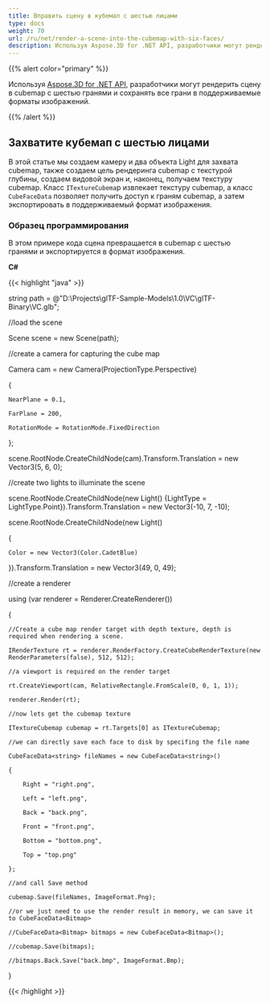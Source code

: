 ```yaml
---
title: Вправить сцену в кубемап с шестью лицами
type: docs
weight: 70
url: /ru/net/render-a-scene-into-the-cubemap-with-six-faces/
description: Используя Aspose.3D for .NET API, разработчики могут рендерить сцену в cubemap с шестью гранями и сохранять все грани в поддерживаемых форматах изображений.
---
```

{{% alert color="primary" %}}

Используя [Aspose.3D for .NET API](https://products.aspose.com/3d/net/), разработчики могут рендерить сцену в cubemap с шестью гранями и сохранять все грани в поддерживаемые форматы изображений.

{{% /alert %}}
##  **Захватите кубемап с шестью лицами**
В этой статье мы создаем камеру и два объекта Light для захвата cubemap, также создаем цель рендеринга cubemap с текстурой глубины, создаем видовой экран и, наконец, получаем текстуру cubemap. Класс `ITextureCubema`p извлекает текстуру cubemap, а класс `CubeFaceData` позволяет получить доступ к граням cubemap, а затем экспортировать в поддерживаемый формат изображения.
###  **Образец программирования**
В этом примере кода сцена превращается в cubemap с шестью гранями и экспортируется в формат изображения.

**C#**

{{< highlight "java" >}}

 string path = @"D:\Projects\glTF-Sample-Models\1.0\VC\glTF-Binary\VC.glb";

//load the scene

Scene scene = new Scene(path);

//create a camera for capturing the cube map

Camera cam = new Camera(ProjectionType.Perspective)

{

    NearPlane = 0.1,

    FarPlane = 200,

    RotationMode = RotationMode.FixedDirection

};

scene.RootNode.CreateChildNode(cam).Transform.Translation = new Vector3(5, 6, 0);

//create two lights to illuminate the scene

scene.RootNode.CreateChildNode(new Light() {LightType = LightType.Point}).Transform.Translation = new Vector3(-10, 7, -10);

scene.RootNode.CreateChildNode(new Light()

{

    Color = new Vector3(Color.CadetBlue)

}).Transform.Translation = new Vector3(49, 0, 49);



//create a renderer

using (var renderer = Renderer.CreateRenderer())

{

    //Create a cube map render target with depth texture, depth is required when rendering a scene.

    IRenderTexture rt = renderer.RenderFactory.CreateCubeRenderTexture(new RenderParameters(false), 512, 512);

    //a viewport is required on the render target

    rt.CreateViewport(cam, RelativeRectangle.FromScale(0, 0, 1, 1));

    renderer.Render(rt);

    //now lets get the cubemap texture

    ITextureCubemap cubemap = rt.Targets[0] as ITextureCubemap;

    //we can directly save each face to disk by specifing the file name

    CubeFaceData<string> fileNames = new CubeFaceData<string>()

    {

        Right = "right.png",

        Left = "left.png",

        Back = "back.png",

        Front = "front.png",

        Bottom = "bottom.png",

        Top = "top.png"

    };

    //and call Save method

    cubemap.Save(fileNames, ImageFormat.Png);

    //or we just need to use the render result in memory, we can save it to CubeFaceData<Bitmap>

    //CubeFaceData<Bitmap> bitmaps = new CubeFaceData<Bitmap>();

    //cubemap.Save(bitmaps);

    //bitmaps.Back.Save("back.bmp", ImageFormat.Bmp);

}

{{< /highlight >}}
